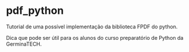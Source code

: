 # pdf_python

Tutorial de uma possível implementação da biblioteca FPDF do python.

Dica que pode ser útil para os alunos do curso preparatório de Python da GerminaTECH.
